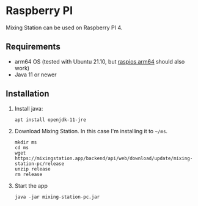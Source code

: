 # Raspberry PI

Mixing Station can be used on Raspberry PI 4.

## Requirements
- arm64 OS (tested with Ubuntu 21.10, but [raspios arm64](https://downloads.raspberrypi.org/raspios_arm64/images/) should also work)
- Java 11 or newer

## Installation
1. Install java:
	```
	apt install openjdk-11-jre
	```

2. Download Mixing Station. In this case I'm installing it to `~/ms`.
   ```
   mkdir ms
   cd ms
   wget https://mixingstation.app/backend/api/web/download/update/mixing-station-pc/release
   unzip release
   rm release
   ```

3. Start the app
	```
	java -jar mixing-station-pc.jar
	```